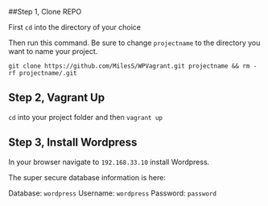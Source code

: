 ##Step 1, Clone REPO

First `cd` into the directory of your choice

Then run this command. Be sure to change `projectname` to the directory you want to name your project.

```git clone https://github.com/MilesS/WPVagrant.git projectname && rm -rf projectname/.git ```

## Step 2, Vagrant Up
`cd` into your project folder and then `vagrant up`

## Step 3, Install Wordpress
In your browser navigate to `192.168.33.10` install Wordpress.

The super secure database information is here:

Database: `wordpress`
Username: `wordpress`
Password: `password`
